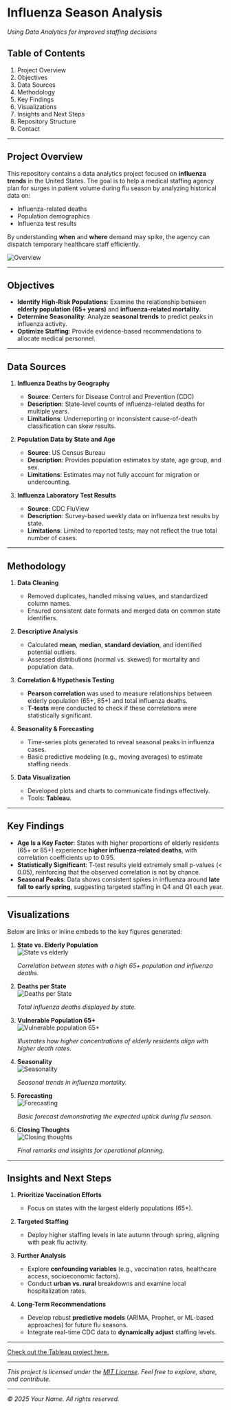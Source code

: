 # Influenza Season Analysis
*Using Data Analytics for improved staffing decisions*

## Table of Contents
1. Project Overview  
2. Objectives 
3. Data Sources 
4. Methodology  
5. Key Findings  
6. Visualizations  
7. Insights and Next Steps  
8. Repository Structure  
9. Contact

---

## Project Overview
This repository contains a data analytics project focused on **influenza trends** in the United States. The goal is to help a medical staffing agency plan for surges in patient volume during flu season by analyzing historical data on:
- Influenza-related deaths
- Population demographics
- Influenza test results

By understanding **when** and **where** demand may spike, the agency can dispatch temporary healthcare staff efficiently.

![Overview](https://github.com/user-attachments/assets/a34958f3-b9b4-442d-8ab5-c307ac5a5d8c)

---

## Objectives
- **Identify High-Risk Populations**: Examine the relationship between **elderly population (65+ years)** and **influenza-related mortality**.  
- **Determine Seasonality**: Analyze **seasonal trends** to predict peaks in influenza activity.  
- **Optimize Staffing**: Provide evidence-based recommendations to allocate medical personnel.

---

## Data Sources
1. **Influenza Deaths by Geography**  
   - **Source**: Centers for Disease Control and Prevention (CDC)  
   - **Description**: State-level counts of influenza-related deaths for multiple years.  
   - **Limitations**: Underreporting or inconsistent cause-of-death classification can skew results.    

2. **Population Data by State and Age**  
   - **Source**: US Census Bureau  
   - **Description**: Provides population estimates by state, age group, and sex.  
   - **Limitations**: Estimates may not fully account for migration or undercounting.  
     
3. **Influenza Laboratory Test Results**  
   - **Source**: CDC FluView  
   - **Description**: Survey-based weekly data on influenza test results by state.  
   - **Limitations**: Limited to reported tests; may not reflect the true total number of cases.   

---

## Methodology
1. **Data Cleaning**  
   - Removed duplicates, handled missing values, and standardized column names.  
   - Ensured consistent date formats and merged data on common state identifiers.

2. **Descriptive Analysis**  
   - Calculated **mean**, **median**, **standard deviation**, and identified potential outliers.  
   - Assessed distributions (normal vs. skewed) for mortality and population data.

3. **Correlation & Hypothesis Testing**  
   - **Pearson correlation** was used to measure relationships between elderly population (65+, 85+) and total influenza deaths.  
   - **T-tests** were conducted to check if these correlations were statistically significant.

4. **Seasonality & Forecasting**  
   - Time-series plots generated to reveal seasonal peaks in influenza cases.  
   - Basic predictive modeling (e.g., moving averages) to estimate staffing needs.

5. **Data Visualization**  
   - Developed plots and charts to communicate findings effectively.  
   - Tools: **Tableau**.

---

## Key Findings
- **Age Is a Key Factor**: States with higher proportions of elderly residents (65+ or 85+) experience **higher influenza-related deaths**, with correlation coefficients up to 0.95.  
- **Statistically Significant**: T-test results yield extremely small p-values (< 0.05), reinforcing that the observed correlation is not by chance.  
- **Seasonal Peaks**: Data shows consistent spikes in influenza around **late fall to early spring**, suggesting targeted staffing in Q4 and Q1 each year.

---

## Visualizations
Below are links or inline embeds to the key figures generated:


1. **State vs. Elderly Population**  
     ![State vs  elderly](https://github.com/user-attachments/assets/fc856697-dc93-4e2f-a2c3-4d8db2a51ad0)

   *Correlation between states with a high 65+ population and influenza deaths.*  

2. **Deaths per State**  
     ![Deaths per State](https://github.com/user-attachments/assets/0324098a-cee8-4024-8305-1cb935876d4d)

   *Total influenza deaths displayed by state.*  

3. **Vulnerable Population 65+**  
     ![Vulnerable population 65+](https://github.com/user-attachments/assets/d3eb6942-8f63-4310-811c-a4daf906420a)

   *Illustrates how higher concentrations of elderly residents align with higher death rates.*  

4. **Seasonality**  
      ![Seasonality](https://github.com/user-attachments/assets/7053d5a4-de06-46da-954f-5be6b518fc5b)

   *Seasonal trends in influenza mortality.*  

5. **Forecasting**  
      ![Forecasting ](https://github.com/user-attachments/assets/69ce044b-f875-4f87-a152-0f486a7d8e09)

   *Basic forecast demonstrating the expected uptick during flu season.*  

6. **Closing Thoughts**  
      ![Closing thoughts](https://github.com/user-attachments/assets/a859ecf0-f6bb-4a27-b11e-53c013f57eca)

   *Final remarks and insights for operational planning.*

---

## Insights and Next Steps
1. **Prioritize Vaccination Efforts**  
   - Focus on states with the largest elderly populations (65+).  

2. **Targeted Staffing**  
   - Deploy higher staffing levels in late autumn through spring, aligning with peak flu activity.

3. **Further Analysis**  
   - Explore **confounding variables** (e.g., vaccination rates, healthcare access, socioeconomic factors).  
   - Conduct **urban vs. rural** breakdowns and examine local hospitalization rates.

4. **Long-Term Recommendations**  
   - Develop robust **predictive models** (ARIMA, Prophet, or ML-based approaches) for future flu seasons.  
   - Integrate real-time CDC data to **dynamically adjust** staffing levels.

---

[Check out the Tableau project here.](https://public.tableau.com/app/profile/sherezade.maqueda.lafuente/viz/PreparingforInfluenzaSeason_17339958350190/Closingthoughts#2)

---

*This project is licensed under the [MIT License](./LICENSE). Feel free to explore, share, and contribute.*  

---

*© 2025 Your Name. All rights reserved.*  
